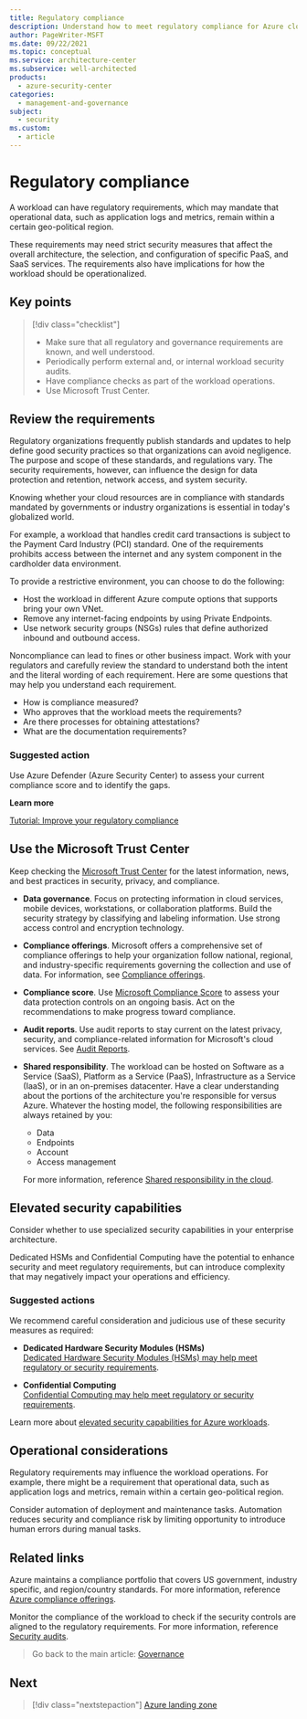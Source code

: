 ```yaml
---
title: Regulatory compliance
description: Understand how to meet regulatory compliance for Azure cloud architectures. Gather regulatory requirements. Use the Microsoft Trust Center.
author: PageWriter-MSFT
ms.date: 09/22/2021
ms.topic: conceptual
ms.service: architecture-center
ms.subservice: well-architected
products:
  - azure-security-center
categories:
  - management-and-governance
subject:
  - security
ms.custom:
  - article
---
```


# Regulatory compliance

A workload can have regulatory requirements, which may mandate that operational data, such as application logs and metrics, remain within a certain geo-political region.

These requirements may need strict security measures that affect the overall architecture, the selection, and configuration of specific PaaS, and SaaS services. The requirements also have implications for how the workload should be operationalized.

## Key points
> [!div class="checklist"]
> - Make sure that all regulatory and governance requirements are known, and well understood. 
> - Periodically perform external and, or internal workload security audits.
> - Have compliance checks as part of the workload operations.
> - Use Microsoft Trust Center.

## Review the requirements

Regulatory organizations frequently publish standards and updates to help define good security practices so that organizations can avoid negligence. The purpose and scope of these standards, and regulations vary. The security requirements, however, can influence the design for data protection and retention, network access, and system security.

Knowing whether your cloud resources are in compliance with standards mandated by governments or industry organizations is essential in today's globalized world.

For example, a workload that handles credit card transactions is subject to the Payment Card Industry (PCI) standard. One of the requirements prohibits access between the internet and any system component in the cardholder data environment.

To provide a restrictive environment, you can choose to do the following:

- Host the workload in different Azure compute options that supports bring your own VNet.
- Remove any internet-facing endpoints by using Private Endpoints.
- Use network security groups (NSGs) rules that define authorized inbound and outbound access.

Noncompliance can lead to fines or other business impact. Work with your regulators and carefully review the standard to understand both the intent and the literal wording of each requirement. Here are some questions that may help you understand each requirement.

- How is compliance measured?
- Who approves that the workload meets the requirements?
- Are there processes for obtaining attestations?
- What are the documentation requirements?

### Suggested action

Use Azure Defender (Azure Security Center) to assess your current compliance score and to identify the gaps.

**Learn more**

[Tutorial: Improve your regulatory compliance](/azure/security-center/security-center-compliance-dashboard)

## Use the Microsoft Trust Center

Keep checking the [Microsoft Trust Center](https://www.microsoft.com/trust-center) for the latest information, news, and best practices in security, privacy, and compliance.

- **Data governance**. Focus on protecting information in cloud services, mobile devices, workstations, or collaboration platforms. Build the security strategy by classifying and labeling information. Use strong access control and encryption technology. 
- **Compliance offerings**. Microsoft offers a comprehensive set of compliance offerings to help your organization follow national, regional, and industry-specific requirements governing the collection and use of data. For information, see [Compliance offerings](/microsoft-365/compliance/offering-home).
- **Compliance score**. Use [Microsoft Compliance Score](/microsoft-365/compliance/compliance-manager) to assess your data protection controls on an ongoing basis. Act on the recommendations to make progress toward compliance.
- **Audit reports**. Use audit reports to stay current on the latest privacy, security, and compliance-related information for Microsoft's cloud services. See [Audit Reports](https://servicetrust.microsoft.com/ViewPage/MSComplianceGuide).
- **Shared responsibility**. The workload can be hosted on Software as a Service (SaaS), Platform as a Service (PaaS), Infrastructure as a Service (IaaS), or in an on-premises datacenter. Have a clear understanding about the portions of the architecture you're responsible for versus Azure. Whatever the hosting model, the following responsibilities are always retained by you:
    - Data
    - Endpoints
    - Account
    - Access management

    For more information, reference [Shared responsibility in the cloud](/azure/security/fundamentals/shared-responsibility).

## Elevated security capabilities

Consider whether to use specialized security capabilities in your enterprise architecture.

Dedicated HSMs and Confidential Computing have the potential to enhance security and meet regulatory requirements, but can introduce complexity that may negatively impact your
operations and efficiency.

### Suggested actions

We recommend careful consideration and judicious use of these security measures
as required:

- **Dedicated Hardware Security Modules (HSMs)**  
    [Dedicated Hardware Security Modules (HSMs) may help meet regulatory or
    security requirements](/azure/dedicated-hsm/).

- **Confidential Computing**  
    [Confidential Computing may help meet regulatory or security requirements](https://azure.microsoft.com/blog/azure-confidential-computing/).

Learn more about [elevated security capabilities for Azure workloads](https://azure.microsoft.com/solutions/confidential-compute/).

## Operational considerations

Regulatory requirements may influence the workload operations. For example, there might be a requirement that operational data, such as application logs and metrics, remain within a certain geo-political region.

Consider automation of deployment and maintenance tasks. Automation reduces security and compliance risk by limiting opportunity to introduce human errors during manual tasks.

## Related links

Azure maintains a compliance portfolio that covers US government, industry specific, and region/country standards. For more information, reference [Azure compliance offerings](/azure/compliance/offerings/).

Monitor the compliance of the workload to check if the security controls are aligned to the regulatory requirements. For more information, reference [Security audits](monitor-audit.md).

> Go back to the main article: [Governance](design-governance.md)

## Next 
> [!div class="nextstepaction"]
> [Azure landing zone](design-governance-landing-zone.md)
